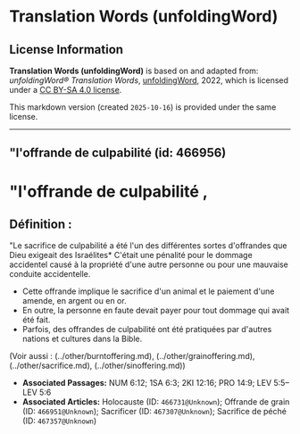 # Translation Words (unfoldingWord)

## License Information

**Translation Words (unfoldingWord)** is based on and adapted from: _unfoldingWord® Translation Words_, [unfoldingWord](https://unfoldingword.org/utw), 2022, which is licensed under a [CC BY-SA 4.0 license](https://creativecommons.org/licenses/by-sa/4.0/legalcode.en).

This markdown version (created `2025-10-16`) is provided under the same license.



--------------------------------

## &quot;l'offrande de culpabilité (id: 466956)

"l'offrande de culpabilité ,
============================

Définition :
------------

"Le sacrifice de culpabilité a été l'un des différentes sortes d'offrandes que Dieu exigeait des Israélites\* C'était une pénalité pour le dommage accidentel causé à la propriété d'une autre personne ou pour une mauvaise conduite accidentelle.

* Cette offrande implique le sacrifice d'un animal et le paiement d'une amende, en argent ou en or.
* En outre, la personne en faute devait payer pour tout dommage qui avait été fait.
* Parfois, des offrandes de culpabilité ont été pratiquées par d'autres nations et cultures dans la Bible.

(Voir aussi : (../other/burntoffering.md), (../other/grainoffering.md), (../other/sacrifice.md), (../other/sinoffering.md))

* **Associated Passages:** NUM 6:12; 1SA 6:3; 2KI 12:16; PRO 14:9; LEV 5:5–LEV 5:6
* **Associated Articles:** Holocauste  (ID: `466731@Unknown`); Offrande de grain (ID: `466951@Unknown`); Sacrificer (ID: `467307@Unknown`); Sacrifice de péché (ID: `467357@Unknown`)

